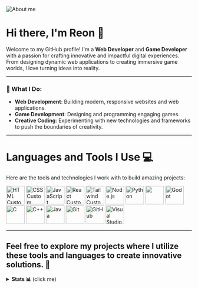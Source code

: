 ![About me](https://github.com/user-attachments/assets/0588d10d-419a-498a-9bc7-8e03f0d3cfd4)

# Hi there, I'm Reon 👾

Welcome to my GitHub profile! I'm a **Web Developer** and **Game Developer** with a passion for crafting innovative and impactful digital experiences. From designing dynamic web applications to creating immersive game worlds, I love turning ideas into reality.

---

### 🚀 What I Do:
- **Web Development**: Building modern, responsive websites and web applications.
- **Game Development**: Designing and programming engaging games.
- **Creative Coding**: Experimenting with new technologies and frameworks to push the boundaries of creativity.

---
# Languages and Tools I Use 💻

Here are the tools and technologies I work with to build amazing projects:

<p>
  <img src="https://github.com/user-attachments/assets/701b96b8-e807-4f0f-bbdb-ad56eff17bda" alt="HTML Custom" width="50" height="50"/>
  <img src="https://github.com/user-attachments/assets/b02363e4-0125-49c2-8bdd-a249bc9dd597" alt="CSS Custom" width="50" height="50"/>
  <img src="https://github.com/user-attachments/assets/406fe45f-725c-4bd8-984e-54f5a48dc3e4" alt="JavaScript Custom" width="50" height="50"/>         
  <img src="https://cdn.jsdelivr.net/gh/devicons/devicon@latest/icons/react/react-original.svg" alt="React Custom" width="50" height="50"/>        
  <img src="https://github.com/user-attachments/assets/f885c0df-9be9-4b6e-bbbd-6e91aad22f71" alt="Tailwind Custom" width="50" height="50"/>
  
  <img src="https://github.com/user-attachments/assets/f75be429-ff8f-463d-ba8e-5fbd845dbe3c" alt="Node.js" width="50" height="50"/>
  <img src="https://github.com/user-attachments/assets/d5308691-7f8b-446b-b9a2-2c6737d0a648" alt="Python" width="50" height="50"/>
  <img src="https://cdn.jsdelivr.net/gh/devicons/devicon@latest/icons/hardhat/hardhat-original.svg" width="50" height="50" />       
  <img src="https://cdn.jsdelivr.net/gh/devicons/devicon/icons/godot/godot-original.svg" alt="Godot" width="50" height="50"/>
  <img src="https://github.com/user-attachments/assets/16bace6e-0656-4e92-b117-7983d14968e2" alt="C" width="50" height="50"/>
  <img src="https://github.com/user-attachments/assets/1554c450-8478-47dd-bdf1-c781e3948f9b" alt="C++" width="50" height="50"/>
  <img src="https://cdn.jsdelivr.net/gh/devicons/devicon/icons/java/java-original.svg" alt="Java" width="50" height="50"/>
  <img src="https://github.com/user-attachments/assets/b92a3106-a457-4cb5-93b8-31f6ea41efa1" alt="Git" width="50" height="50"/>
  <img src="https://cdn.jsdelivr.net/gh/devicons/devicon/icons/github/github-original.svg" alt="GitHub" width="50" height="50"/>
  <img src="https://cdn.jsdelivr.net/gh/devicons/devicon/icons/vscode/vscode-original.svg" alt="Visual Studio Code" width="50" height="50"/>
</p>

---

Feel free to explore my projects where I utilize these tools and languages to create innovative solutions. 🚀
---

<details>

  <summary><b>Stats 📊</b> (click me)</summary>

<p align="center">
  <img src="https://github-readme-stats.vercel.app/api?username=Reon23&theme=blue-green&show_icons=true&hide_border=true&count_private=true" height="200"/>
  <img src="https://github-readme-stats.vercel.app/api/top-langs/?username=Reon23&theme=blue-green&show_icons=true&hide_border=true&layout=compact" height="200"/>
  <img src="https://github-readme-streak-stats.herokuapp.com/?user=Reon23&theme=blue-green&hide_border=true" height="200"/>
</p>

</details>

